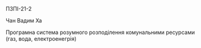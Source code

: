 ПЗПІ-21-2

Чан Вадим Ха

Програмна система розумного розподілення комунальними ресурсами (газ, вода, електроенегрія)
